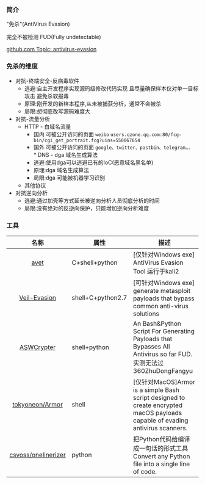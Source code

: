 ### 简介

"免杀"(AntiVirus Evasion)

完全不被检测 FUD(Fully undetectable)

[github.com Topic: antivirus-evasion](https://github.com/topics/antivirus-evasion)


### 免杀的维度

* 对抗-终端安全-反病毒软件
  * 逃避:自主开发程序实现源码级修改代码实现 且尽量确保样本仅对单一目标攻击 避免杀软报毒
  * 原理:刚开发的新样本程序,从未被捕获分析，通常不会被杀
  * 局限:想彻底改写源码难度大
* 对抗-流量分析
  * HTTP - 白域名流量
    * 国内 可被公开访问的页面 `weibo` `users.qzone.qq.com:80/fcg-bin/cgi_get_portrait.fcg?uins=550067654`
    * 国外 可被公开访问的页面 `google、twitter、pastbin、telegram`...
  * DNS - dga 域名生成算法
    * 逃避:使用dga可以逃避已有的IoC(恶意域名黑名单)
    * 原理:dga 域名生成算法
    * 局限:dga 可能被机器学习识别
  * 其他协议
* 对抗逆向分析
  * 逃避:通过加壳等方式延长被逆向分析人员彻底分析的时间
  * 局限:没有绝对的反逆向保护，只能增加逆向分析难度

### 工具

|名称|属性|描述|
|:-------------:|--|-----|
|[avet](https://github.com/govolution/avet)|C+shell+python|[仅针对Windows exe] AntiVirus Evasion Tool 运行于kali2|
|[Veil-Evasion](https://github.com/Veil-Framework/Veil-Evasion)|shell+C+python2.7|[可针对Windows exe] generate metasploit payloads that bypass common anti-virus solutions|
|[ASWCrypter](https://github.com/AbedAlqaderSwedan1/ASWCrypter)|shell+python|An Bash&Python Script For Generating Payloads that Bypasses All Antivirus so far FUD.实测无法过360ZhuDongFangyu|
|[tokyoneon/Armor](https://github.com/tokyoneon/Armor)|shell|[仅针对MacOS]Armor is a simple Bash script designed to create encrypted macOS payloads capable of evading antivirus scanners.|
|[csvoss/onelinerizer](https://github.com/csvoss/onelinerizer)|python|把Python代码给编译成一句话的形式工具 Convert any Python file into a single line of code.|
